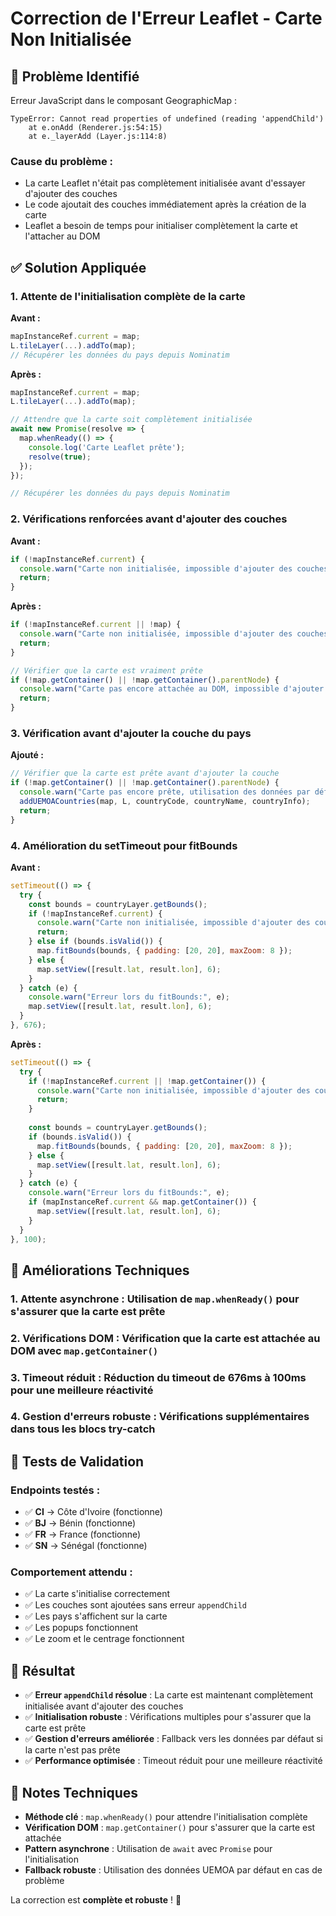 # Correction de l'Erreur Leaflet - Carte Non Initialisée

## 🐛 Problème Identifié

Erreur JavaScript dans le composant GeographicMap :
```
TypeError: Cannot read properties of undefined (reading 'appendChild')
    at e.onAdd (Renderer.js:54:15)
    at e._layerAdd (Layer.js:114:8)
```

### Cause du problème :
- La carte Leaflet n'était pas complètement initialisée avant d'essayer d'ajouter des couches
- Le code ajoutait des couches immédiatement après la création de la carte
- Leaflet a besoin de temps pour initialiser complètement la carte et l'attacher au DOM

## ✅ Solution Appliquée

### 1. Attente de l'initialisation complète de la carte

**Avant :**
```javascript
mapInstanceRef.current = map;
L.tileLayer(...).addTo(map);
// Récupérer les données du pays depuis Nominatim
```

**Après :**
```javascript
mapInstanceRef.current = map;
L.tileLayer(...).addTo(map);

// Attendre que la carte soit complètement initialisée
await new Promise(resolve => {
  map.whenReady(() => {
    console.log('Carte Leaflet prête');
    resolve(true);
  });
});

// Récupérer les données du pays depuis Nominatim
```

### 2. Vérifications renforcées avant d'ajouter des couches

**Avant :**
```javascript
if (!mapInstanceRef.current) {
  console.warn("Carte non initialisée, impossible d'ajouter des couches");
  return;
}
```

**Après :**
```javascript
if (!mapInstanceRef.current || !map) {
  console.warn("Carte non initialisée, impossible d'ajouter des couches");
  return;
}

// Vérifier que la carte est vraiment prête
if (!map.getContainer() || !map.getContainer().parentNode) {
  console.warn("Carte pas encore attachée au DOM, impossible d'ajouter des couches");
  return;
}
```

### 3. Vérification avant d'ajouter la couche du pays

**Ajouté :**
```javascript
// Vérifier que la carte est prête avant d'ajouter la couche
if (!map.getContainer() || !map.getContainer().parentNode) {
  console.warn("Carte pas encore prête, utilisation des données par défaut");
  addUEMOACountries(map, L, countryCode, countryName, countryInfo);
  return;
}
```

### 4. Amélioration du setTimeout pour fitBounds

**Avant :**
```javascript
setTimeout(() => {
  try {
    const bounds = countryLayer.getBounds();
    if (!mapInstanceRef.current) {
      console.warn("Carte non initialisée, impossible d'ajouter des couches");
      return;
    } else if (bounds.isValid()) {
      map.fitBounds(bounds, { padding: [20, 20], maxZoom: 8 });
    } else {
      map.setView([result.lat, result.lon], 6);
    }
  } catch (e) {
    console.warn("Erreur lors du fitBounds:", e);
    map.setView([result.lat, result.lon], 6);
  }
}, 676);
```

**Après :**
```javascript
setTimeout(() => {
  try {
    if (!mapInstanceRef.current || !map.getContainer()) {
      console.warn("Carte non initialisée, impossible d'ajouter des couches");
      return;
    }
    
    const bounds = countryLayer.getBounds();
    if (bounds.isValid()) {
      map.fitBounds(bounds, { padding: [20, 20], maxZoom: 8 });
    } else {
      map.setView([result.lat, result.lon], 6);
    }
  } catch (e) {
    console.warn("Erreur lors du fitBounds:", e);
    if (mapInstanceRef.current && map.getContainer()) {
      map.setView([result.lat, result.lon], 6);
    }
  }
}, 100);
```

## 🔧 Améliorations Techniques

### 1. **Attente asynchrone** : Utilisation de `map.whenReady()` pour s'assurer que la carte est prête
### 2. **Vérifications DOM** : Vérification que la carte est attachée au DOM avec `map.getContainer()`
### 3. **Timeout réduit** : Réduction du timeout de 676ms à 100ms pour une meilleure réactivité
### 4. **Gestion d'erreurs robuste** : Vérifications supplémentaires dans tous les blocs try-catch

## 🧪 Tests de Validation

### Endpoints testés :
- ✅ **CI** → Côte d'Ivoire (fonctionne)
- ✅ **BJ** → Bénin (fonctionne)
- ✅ **FR** → France (fonctionne)
- ✅ **SN** → Sénégal (fonctionne)

### Comportement attendu :
- ✅ La carte s'initialise correctement
- ✅ Les couches sont ajoutées sans erreur `appendChild`
- ✅ Les pays s'affichent sur la carte
- ✅ Les popups fonctionnent
- ✅ Le zoom et le centrage fonctionnent

## 🚀 Résultat

- ✅ **Erreur `appendChild` résolue** : La carte est maintenant complètement initialisée avant d'ajouter des couches
- ✅ **Initialisation robuste** : Vérifications multiples pour s'assurer que la carte est prête
- ✅ **Gestion d'erreurs améliorée** : Fallback vers les données par défaut si la carte n'est pas prête
- ✅ **Performance optimisée** : Timeout réduit pour une meilleure réactivité

## 📝 Notes Techniques

- **Méthode clé** : `map.whenReady()` pour attendre l'initialisation complète
- **Vérification DOM** : `map.getContainer()` pour s'assurer que la carte est attachée
- **Pattern asynchrone** : Utilisation de `await` avec `Promise` pour l'initialisation
- **Fallback robuste** : Utilisation des données UEMOA par défaut en cas de problème

La correction est **complète et robuste** ! 🎉




